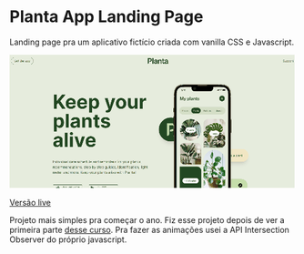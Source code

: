 # Planta App Landing Page

Landing page pra um aplicativo fictício criada com vanilla CSS e Javascript.

![Desktop](readme-assets/desktop.gif)

[Versão live](https://denisesantosdev.github.io/planta-app-landing-page/)

Projeto mais simples pra começar o ano. Fiz esse projeto depois de ver a primeira parte [desse curso](https://scrimba.com/learn/spacetravel "Scrimba | Build a space travel website"). Pra fazer as animações usei a API Intersection Observer do próprio javascript.


